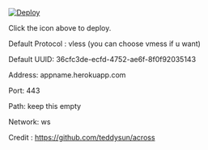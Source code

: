 [![Deploy](https://www.herokucdn.com/deploy/button.png)](https://dashboard.heroku.com/new?template=https://github.com/werSD135/werSD135)

Click the icon above to deploy.

Default Protocol : vless (you can choose vmess if u want)

Default UUID: 36cfc3de-ecfd-4752-ae6f-8f0f92035143

Address: appname.herokuapp.com

Port: 443

Path: keep this empty

Network: ws

Credit : https://github.com/teddysun/across

